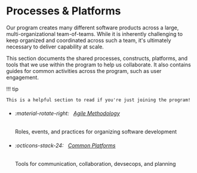 # Processes & Platforms

Our program creates many different software products across a large, multi-organizational team-of-teams. While it is inherently challenging to keep organized and coordinated across such a team, it's ultimately necessary to deliver capability at scale.

This section documents the shared processes, constructs, platforms, and tools that we use within the program to help us collaborate. It also contains guides for common activities across the program, such as user engagement.

<!--
!!! note

    The items documented in this section are both technical and organizational. They include common methods of team organization, synchronized sprints, and usage of common platforms.
-->

!!! tip

    This is a helpful section to read if you're just joining the program!

<div class="grid cards" markdown>

-   ###### :material-rotate-right: &nbsp; [Agile Methodology](agile/index.md)

    Roles, events, and practices for organizing software development

-   ###### :octicons-stack-24: &nbsp; [Common Platforms](platforms/index.md)

    Tools for communication, collaboration, devsecops, and planning

</div>
